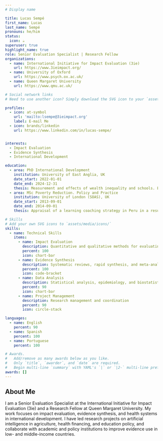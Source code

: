```yaml
---
# Display name

title: Lucas Sempé
first_name: Lucas
last_name: Sempé
pronouns: he/him
status:
  icon: ☕️
superuser: true
highlight_name: true
role: Senior Evaluation Specialist | Research Fellow
organizations:
  - name: International Initiative for Impact Evaluation (3ie)
    url: https://www.3ieimpact.org/
  - name: University of Oxford
    url: https://www.psych.ox.ac.uk/
  - name: Queen Margaret University
    url: https://www.qmu.ac.uk/

# Social network links
# Need to use another icon? Simply download the SVG icon to your `assets/media/icons/` folder.

profiles:
  - icon: at-symbol
    url: 'mailto:lsempe@3ieimpact.org'
    label: E-mail Me
  - icon: brands/linkedin
    url: https://www.linkedin.com/in/lucas-sempe/


interests:
  - Impact Evaluation
  - Evidence Synthesis
  - International Development

education:
  - area: PhD International Development
    institution: University of East Anglia, UK
    date_start: 2022-01-01
    date_end: 2024-12-31
    thesis: Measurement and effects of wealth inequality and schools. Evidence from PISA
  - area: MSc Poverty Reduction. Policy and Practice
    institution: University of London (SOAS), UK
    date_start: 2013-09-01
    date_end: 2014-09-01
    thesis: Appraisal of a learning coaching strategy in Peru in a results-based rationality

# Skills
# Add your own SVG icons to `assets/media/icons/`
skills:
  - name: Technical Skills
    items:
      - name: Impact Evaluation
        description: Quantitative and qualitative methods for evaluating development interventions
        percent: 100
        icon: chart-bar
      - name: Evidence Synthesis
        description: Systematic reviews, rapid synthesis, and meta-analysis
        percent: 100
        icon: code-bracket
      - name: Data Analysis
        description: Statistical analysis, epidemiology, and biostatistics
        percent: 90
        icon: chart-bar
      - name: Project Management
        description: Research management and coordination
        percent: 90
        icon: circle-stack

languages:
  - name: English
    percent: 90
  - name: Spanish
    percent: 100
  - name: Portuguese
    percent: 100

# Awards.
#   Add/remove as many awards below as you like.
#   Only `title`, `awarder`, and `date` are required.
#   Begin multi-line `summary` with YAML's `|` or `|2-` multi-line prefix and indent 2 spaces below.
awards: []
---
```


## About Me

I am a Senior Evaluation Specialist at the International Initiative for Impact Evaluation (3ie) and a Research Fellow at Queen Margaret University. My work focuses on impact evaluation, evidence synthesis, and health systems in international development. I have led research projects on artificial intelligence in agriculture, health financing, and education policy, and collaborate with academic and policy institutions to improve evidence use in low- and middle-income countries.
